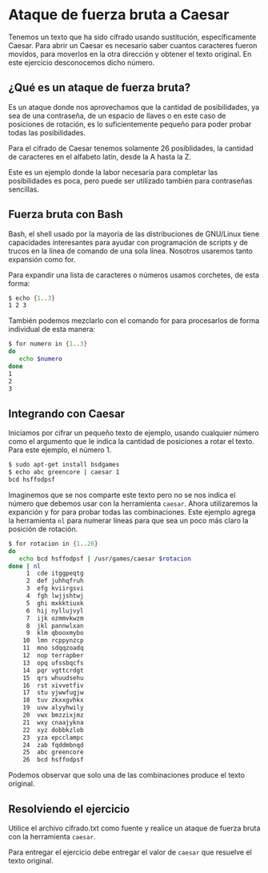 # Ataque de fuerza bruta a Caesar

Tenemos un texto que ha sido cifrado usando sustitución, específicamente Caesar. Para abrir un Caesar es necesario saber cuantos caracteres fueron movidos, para moverlos en la otra dirección y obtener el texto original. En este ejercicio desconocemos dicho número.

## ¿Qué es un ataque de fuerza bruta?

Es un ataque donde nos aprovechamos que la cantidad de posibilidades, ya sea de una contraseña, de un espacio de llaves o en este caso de posiciones de rotación, es lo suficientemente pequeño para poder probar todas las posibilidades.

Para el cifrado de Caesar tenemos solamente 26 posiblidades, la cantidad de caracteres en el alfabeto latín, desde la A hasta la Z.

Este es un ejemplo donde la labor necesaria para completar las posibilidades es poca, pero puede ser utilizado también para contraseñas sencillas.

## Fuerza bruta con Bash

Bash, el shell usado por la mayoría de las distribuciones de GNU/Linux tiene capacidades interesantes para ayudar con programación de scripts y de trucos en la línea de comando de una sola línea. Nosotros usaremos tanto expansión como for.

Para expandir una lista de caracteres o números usamos corchetes, de esta forma:

```bash
$ echo {1..3}
1 2 3
```

También podemos mezclarlo con el comando for para procesarlos de forma individual de esta manera:

```bash
$ for numero in {1..3}
do
   echo $numero
done
1
2
3
```

## Integrando con Caesar

Iniciamos por cifrar un pequeño texto de ejemplo, usando cualquier número como el argumento que le indica la cantidad de posiciones a rotar el texto. Para este ejemplo, el número 1.

```bash
$ sudo apt-get install bsdgames
$ echo abc greencore | caesar 1
bcd hsffodpsf
```

Imaginemos que se nos comparte este texto pero no se nos indica el número que debemos usar con la herramienta ``caesar``. Ahora utilizaremos la expanción y for para probar todas las combinaciones. Este ejemplo agrega la herramienta ``nl`` para numerar líneas para que sea un poco más claro la posición de rotación.

```bash
$ for rotacion in {1..26}
do
   echo bcd hsffodpsf | /usr/games/caesar $rotacion
done | nl
     1	cde itggpeqtg
     2	def juhhqfruh
     3	efg kviirgsvi
     4	fgh lwjjshtwj
     5	ghi mxkktiuxk
     6	hij nyllujvyl
     7	ijk ozmmvkwzm
     8	jkl pannwlxan
     9	klm qbooxmybo
    10	lmn rcppynzcp
    11	mno sdqqzoadq
    12	nop terrapber
    13	opq ufssbqcfs
    14	pqr vgttcrdgt
    15	qrs whuudsehu
    16	rst xivvetfiv
    17	stu yjwwfugjw
    18	tuv zkxxgvhkx
    19	uvw alyyhwily
    20	vwx bmzzixjmz
    21	wxy cnaajykna
    22	xyz dobbkzlob
    23	yza epcclampc
    24	zab fqddmbnqd
    25	abc greencore
    26	bcd hsffodpsf

```

Podemos observar que solo una de las combinaciones produce el texto original.

## Resolviendo el ejercicio

Utilice el archivo cifrado.txt como fuente y realice un ataque de fuerza bruta con la herramienta ``caesar``.

Para entregar el ejercicio debe entregar el valor de ``caesar`` que resuelve el texto original.
